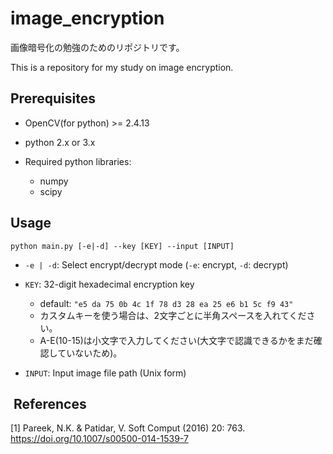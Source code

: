 # image_encryption
画像暗号化の勉強のためのリポジトリです。

This is a repository for my study on image encryption.

## Prerequisites
+ OpenCV(for python) >= 2.4.13
+ python 2.x or 3.x
+ Required python libraries:
  
  - numpy
  - scipy

## Usage
```
python main.py [-e|-d] --key [KEY] --input [INPUT]
```
+ `-e | -d`: Select encrypt/decrypt mode (`-e`: encrypt, `-d`: decrypt)
+ `KEY`: 32-digit hexadecimal encryption key

  - default: `"e5 da 75 0b 4c 1f 78 d3 28 ea 25 e6 b1 5c f9 43"`
  - カスタムキーを使う場合は、2文字ごとに半角スペースを入れてください。
  - A-E(10-15)は小文字で入力してください(大文字で認識できるかをまだ確認していないため)。
  
+ `INPUT`: Input image file path (Unix form)

##  References
[1] Pareek, N.K. & Patidar, V. Soft Comput (2016) 20: 763. https://doi.org/10.1007/s00500-014-1539-7
